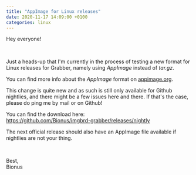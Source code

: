 ```yaml
---
title: "AppImage for Linux releases"
date: 2020-11-17 14:09:00 +0100
categories: linux
---
```



Hey everyone!

&nbsp;

Just a heads-up that I'm currently in the process of testing a new format for Linux releases for Grabber, namely using _AppImage_ instead of _tar.gz_.

You can find more info about the _AppImage_ format on [appimage.org](https://appimage.org/).

<!--more-->

This change is quite new and as such is still only available for Github nightlies, and there might be a few issues here and there. If that's the case, please do ping me by mail or on Github!

You can find the download here:  
<https://github.com/Bionus/imgbrd-grabber/releases/nightly>

The next official release should also have an AppImage file available if nightlies are not your thing.

&nbsp;

Best,  
Bionus